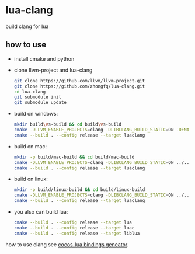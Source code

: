# lua-clang
build clang for lua

## how to use

- install cmake and python

- clone llvm-project and lua-clang
    ```sh
    git clone https://github.com/llvm/llvm-project.git
    git clone https://github.com/zhongfq/lua-clang.git
    cd lua-clang
    git submodule init
    git submodule update
    ```

- build on windows:
    ```sh
    mkdir build\vs-build && cd build\vs-build
    cmake -DLLVM_ENABLE_PROJECTS=clang -DLIBCLANG_BUILD_STATIC=ON -DENABLE_STATIC=STATIC ../..
    cmake --build . --config release --target luaclang
    ```

- build on mac:
    ```sh
    mkdir -p build/mac-build && cd build/mac-build
    cmake -DLLVM_ENABLE_PROJECTS=clang -DLIBCLANG_BUILD_STATIC=ON ../..
    cmake --build . --config release --target luaclang
    ```

- build on linux:
    ```sh
    mkdir -p build/linux-build && cd build/linux-build
    cmake -DLLVM_ENABLE_PROJECTS=clang -DLIBCLANG_BUILD_STATIC=ON ../..
    cmake --build . --config release --target luaclang
    ```

- you also can build lua:
    ```sh
    cmake --build . --config release --target lua
    cmake --build . --config release --target luac
    cmake --build . --config release --target liblua
    ```

how to use clang see [cocos-lua bindings geneator](https://github.com/zhongfq/cocos-lua/tree/v4/tools/lua-bindings).